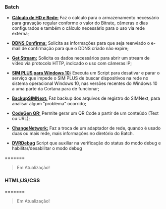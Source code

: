 ### Batch
- [**Cálculo de HD e Rede:**](https://github.com/pasheko/PashekoDrive/blob/master/Old/Calculo%20de%20HD%20e%20Rede.bat "Source")  Faz o calculo para o armazenamento necessário para gravação regular conforme o valor do Bitrate, câmeras e dias configurados e também o cálculo necessário para o uso 	via rede externa;
- [**DDNS Confirma:**](https://github.com/pasheko/PashekoDrive/blob/master/Old/DDNS%20confirma.bat "Source") Solicita as informações para que seja reenviado o e-mail de confirmação para que o DDNS criado não expire;
- [**Get Stream:**](https://github.com/pasheko/PashekoDrive/blob/master/Old/GetStream.bat "Source") Solicita os dados necessários para abrir um stream de vídeo via protocolo HTTP, indicado o uso com câmeras IP;
- [**SIM PLUS para Windows 10:**](https://github.com/pasheko/PashekoDrive/blob/master/Old/SIM%20PLUS%20para%20Windows%2010.bat "Source") Executa um Script para desativar e parar o serviço que impede o SIM PLUS de buscar dispositivos na rede no sistema operacional Windows 10, nas versões recentes do Windows 10 a uma parte da Cortana para de funcionar;
- [**BackupSIMNext:**](https://github.com/pasheko/PashekoDrive/tree/master/Backup%20SIM%20Next "Source") Faz backup dos arquivos de registro do SIMNext, para analisar algum "problema" ocorrido;
- [**CodeGen QR:**](https://github.com/pasheko/PashekoDrive/tree/master/CodeGen%20QR%2B "Source") Permite gerar um QR Code a partir de um conteúdo (Text ou URL);
- [**ChangeNetwork:**](https://github.com/pasheko/PashekoDrive/tree/master/ChangeNetwork "Source") Faz a troca de um adaptador de rede, quando é usado duas ou mais rede, mais informações no diretório do Batch.

- [**DVRDebug**](https://github.com/pasheko/PashekoDrive/blob/master/Old/debug.bat "Source") Script que auxiliar na verificação do status do modo debug e habilitar/desabilitar o modo debug

=======

> Em Atualização!

### HTML/JS/CSS

=======

> Em Atualização!
